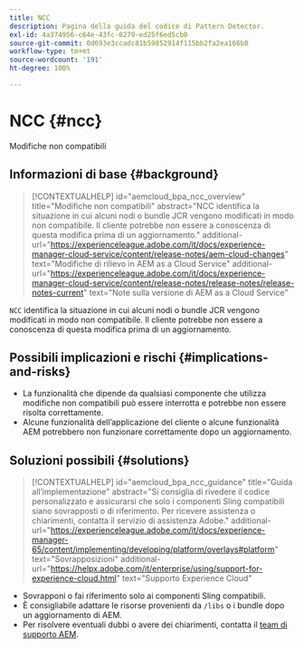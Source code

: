 ```yaml
---
title: NCC
description: Pagina della guida del codice di Pattern Detector.
exl-id: 4a374956-c64e-43fc-8279-ed25f6ed5cb0
source-git-commit: 0d693e3ccadc81b59852914f115bb2fa2ea166b0
workflow-type: tm+mt
source-wordcount: '191'
ht-degree: 100%

---
```


# NCC {#ncc}

Modifiche non compatibili

## Informazioni di base {#background}

>[!CONTEXTUALHELP]
>id="aemcloud_bpa_ncc_overview"
>title="Modifiche non compatibili"
>abstract="NCC identifica la situazione in cui alcuni nodi o bundle JCR vengono modificati in modo non compatibile. Il cliente potrebbe non essere a conoscenza di questa modifica prima di un aggiornamento."
>additional-url="https://experienceleague.adobe.com/it/docs/experience-manager-cloud-service/content/release-notes/aem-cloud-changes" text="Modifiche di rilievo in AEM as a Cloud Service"
>additional-url="https://experienceleague.adobe.com/it/docs/experience-manager-cloud-service/content/release-notes/release-notes/release-notes-current" text="Note sulla versione di AEM as a Cloud Service"

`NCC` identifica la situazione in cui alcuni nodi o bundle JCR vengono modificati in modo non compatibile. Il cliente potrebbe non essere a conoscenza di questa modifica prima di un aggiornamento.

## Possibili implicazioni e rischi {#implications-and-risks}

* La funzionalità che dipende da qualsiasi componente che utilizza modifiche non compatibili può essere interrotta e potrebbe non essere risolta correttamente.
* Alcune funzionalità dell’applicazione del cliente o alcune funzionalità AEM potrebbero non funzionare correttamente dopo un aggiornamento.

## Soluzioni possibili {#solutions}

>[!CONTEXTUALHELP]
>id="aemcloud_bpa_ncc_guidance"
>title="Guida all’implementazione"
>abstract="Si consiglia di rivedere il codice personalizzato e assicurarsi che solo i componenti Sling compatibili siano sovrapposti o di riferimento. Per ricevere assistenza o chiarimenti, contatta il servizio di assistenza Adobe."
>additional-url="https://experienceleague.adobe.com/it/docs/experience-manager-65/content/implementing/developing/platform/overlays#platform" text="Sovrapposizioni"
>additional-url="https://helpx.adobe.com/it/enterprise/using/support-for-experience-cloud.html" text="Supporto Experience Cloud"

* Sovrapponi o fai riferimento solo ai componenti Sling compatibili.
* È consigliabile adattare le risorse provenienti da `/libs` o i bundle dopo un aggiornamento di AEM.
* Per risolvere eventuali dubbi o avere dei chiarimenti, contatta il [team di supporto AEM](https://helpx.adobe.com/it/enterprise/using/support-for-experience-cloud.html).
